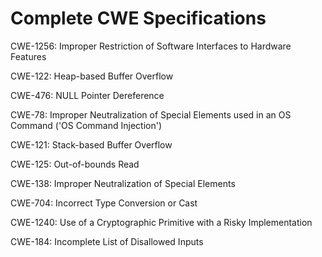 

# Complete CWE Specifications

CWE-1256: Improper Restriction of Software Interfaces to Hardware Features

CWE-122: Heap-based Buffer Overflow

CWE-476: NULL Pointer Dereference

CWE-78: Improper Neutralization of Special Elements used in an OS Command ('OS Command Injection')

CWE-121: Stack-based Buffer Overflow

CWE-125: Out-of-bounds Read

CWE-138: Improper Neutralization of Special Elements

CWE-704: Incorrect Type Conversion or Cast

CWE-1240: Use of a Cryptographic Primitive with a Risky Implementation

CWE-184: Incomplete List of Disallowed Inputs